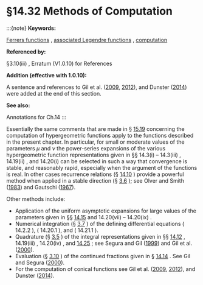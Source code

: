 # §14.32 Methods of Computation

:::{note}
**Keywords:**

[Ferrers functions](http://dlmf.nist.gov/search/search?q=Ferrers%20functions) , [associated Legendre functions](http://dlmf.nist.gov/search/search?q=associated%20Legendre%20functions) , [computation](http://dlmf.nist.gov/search/search?q=computation)

**Referenced by:**

§3.10(iii) , Erratum (V1.0.10) for References

**Addition (effective with 1.0.10):**

A sentence and references to Gil et al. ([2009](./bib/G.html#bib2832 "Computing the conical function ⁢ P μ + - / 1 2 ⁢ i τ ( x )"), [2012](./bib/G.html#bib2833 "An improved algorithm and a Fortran 90 module for computing the conical function ⁢ P m + - / 1 2 ⁢ i τ ( x )")), and Dunster ([2014](./bib/D.html#bib2853 "Olver’s error bound methods applied to linear ordinary differential equations having a simple turning point")) were added at the end of this section.

**See also:**

Annotations for Ch.14
:::

Essentially the same comments that are made in § [15.19](./15.19.md "§15.19 Methods of Computation ‣ Computation ‣ Chapter 15 Hypergeometric Function") concerning the computation of hypergeometric functions apply to the functions described in the present chapter. In particular, for small or moderate values of the parameters $\mu$ and $\nu$ the power-series expansions of the various hypergeometric function representations given in §§ 14.3(i) – 14.3(iii) , 14.19(ii) , and 14.20(i) can be selected in such a way that convergence is stable, and reasonably rapid, especially when the argument of the functions is real. In other cases recurrence relations (§ [14.10](./14.10.md "§14.10 Recurrence Relations and Derivatives ‣ Real Arguments ‣ Chapter 14 Legendre and Related Functions") ) provide a powerful method when applied in a stable direction (§ [3.6](./3.6.md "§3.6 Linear Difference Equations ‣ Areas ‣ Chapter 3 Numerical Methods") ); see Olver and Smith ([1983](./bib/O.html#bib1811 "Associated Legendre functions on the cut")) and Gautschi ([1967](./bib/G.html#bib877 "Computational aspects of three-term recurrence relations")).

Other methods include:

* Application of the uniform asymptotic expansions for large values of the parameters given in §§ [14.15](./14.15.md "§14.15 Uniform Asymptotic Approximations ‣ Real Arguments ‣ Chapter 14 Legendre and Related Functions") and 14.20(vii) – 14.20(ix) .
* Numerical integration (§ [3.7](./3.7.md "§3.7 Ordinary Differential Equations ‣ Areas ‣ Chapter 3 Numerical Methods") ) of the defining differential equations ( 14.2.2 ), ( 14.20.1 ), and ( 14.21.1 ).
* Quadrature (§ [3.5](./3.5.md "§3.5 Quadrature ‣ Areas ‣ Chapter 3 Numerical Methods") ) of the integral representations given in §§ [14.12](./14.12.md "§14.12 Integral Representations ‣ Real Arguments ‣ Chapter 14 Legendre and Related Functions") , 14.19(iii) , 14.20(iv) , and [14.25](./14.25.md "§14.25 Integral Representations ‣ Complex Arguments ‣ Chapter 14 Legendre and Related Functions") ; see Segura and Gil ([1999](./bib/S.html#bib2045 "Evaluation of associated Legendre functions off the cut and parabolic cylinder functions")) and Gil et al. ([2000](./bib/G.html#bib920 "Computing toroidal functions for wide ranges of the parameters")).
* Evaluation (§ [3.10](./3.10.md "§3.10 Continued Fractions ‣ Areas ‣ Chapter 3 Numerical Methods") ) of the continued fractions given in § [14.14](./14.14.md "§14.14 Continued Fractions ‣ Real Arguments ‣ Chapter 14 Legendre and Related Functions") . See Gil and Segura ([2000](./bib/G.html#bib917 "Evaluation of toroidal harmonics")).
* For the computation of conical functions see Gil et al. ([2009](./bib/G.html#bib2832 "Computing the conical function ⁢ P μ + - / 1 2 ⁢ i τ ( x )"), [2012](./bib/G.html#bib2833 "An improved algorithm and a Fortran 90 module for computing the conical function ⁢ P m + - / 1 2 ⁢ i τ ( x )")), and Dunster ([2014](./bib/D.html#bib2853 "Olver’s error bound methods applied to linear ordinary differential equations having a simple turning point")).

